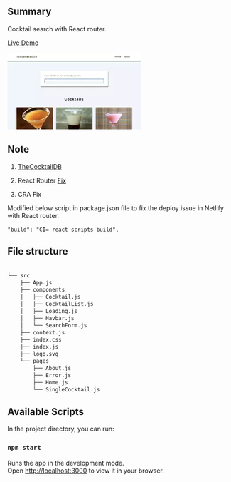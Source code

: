 ## Summary

Cocktail search with React router.

[Live Demo](https://christy313.github.io/react15-project15/)

![](./public/15-cocktails.webp)

## Note

1. [TheCocktailDB](https://www.thecocktaildb.com/)

2. React Router [Fix](https://dev.to/dance2die/page-not-found-on-netlify-with-react-router-58mc)

3. CRA Fix

Modified below script in package.json file to fix the deploy issue in Netlify with React router.

```
"build": "CI= react-scripts build",
```

## File structure

```
.
└── src
    ├── App.js
    ├── components
    │   ├── Cocktail.js
    │   ├── CocktailList.js
    │   ├── Loading.js
    │   ├── Navbar.js
    │   └── SearchForm.js
    ├── context.js
    ├── index.css
    ├── index.js
    ├── logo.svg
    └── pages
        ├── About.js
        ├── Error.js
        ├── Home.js
        └── SingleCocktail.js
```

## Available Scripts

In the project directory, you can run:

### `npm start`

Runs the app in the development mode.\
Open [http://localhost:3000](http://localhost:3000) to view it in your browser.
